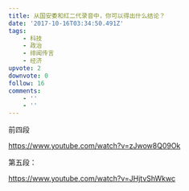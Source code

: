 ```yaml
---
title: 从国安委和红二代录音中，你可以得出什么结论？
date: '2017-10-16T03:34:50.491Z'
tags:
    - 科技
    - 政治
    - 绯闻传言
    - 经济
upvote: 2
downvote: 0
follow: 16
comments:
    - ''
    - ''
---
```


前四段

https://www.youtube.com/watch?v=zJwow8Q09Ok  

  

第五段：

https://www.youtube.com/watch?v=JHjtvShWkwc
